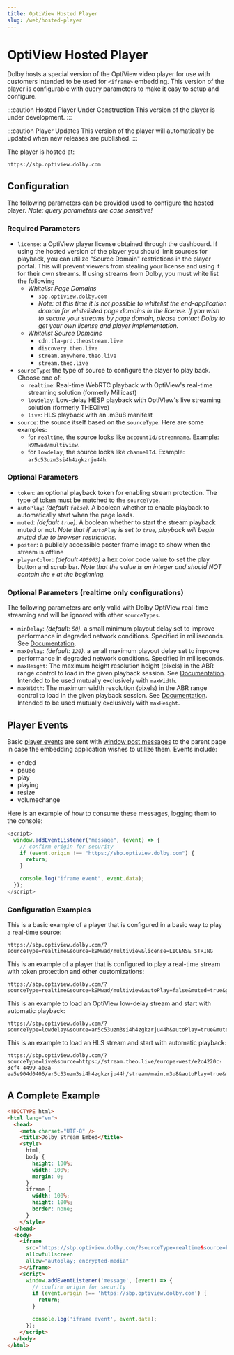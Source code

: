 ```yaml
---
title: OptiView Hosted Player
slug: /web/hosted-player
---
```


# OptiView Hosted Player

Dolby hosts a special version of the OptiView video player for use with customers intended to be used for `<iframe>` embedding. This version of the player is configurable with query parameters to make it easy to setup and configure.

:::caution Hosted Player Under Construction
This version of the player is under development.
:::

:::caution Player Updates
This version of the player will automatically be updated when new releases are published.
:::

The player is hosted at:

```
https://sbp.optiview.dolby.com
```

## Configuration

The following parameters can be provided used to configure the hosted player. _Note: query parameters are case sensitive!_

### Required Parameters

- `license`: a OptiView player license obtained through the dashboard. If using the hosted version of the player you should limit sources for playback, you can utilize "Source Domain" restrictions in the player portal. This will prevent viewers from stealing your license and using it for their own streams. If using streams from Dolby, you must white list the following
  - _Whitelist Page Domains_
    - `sbp.optiview.dolby.com`
    - _Note: at this time it is not possible to whitelist the end-application domain for whitelisted page domains in the license. If you wish to secure your streams by page domain, please contact Dolby to get your own license and player implementation._
  - _Whitelist Source Domains_
    - `cdn.tla-prd.theostream.live`
    - `discovery.theo.live`
    - `stream.anywhere.theo.live`
    - `stream.theo.live`
- `sourceType`: the type of source to configure the player to play back. Choose one of:
  - `realtime`: Real-time WebRTC playback with OptiView's real-time streaming solution (formerly Millicast)
  - `lowdelay`: Low-delay HESP playback with OptiVIew's live streaming solution (formerly THEOlive)
  - `live`: HLS playback with an .m3u8 manifest
- `source`: the source itself based on the `sourceType`. Here are some examples:
  - for `realtime`, the source looks like `accountId/streamname`. Example: `k9Mwad/multiview`.
  - for `lowdelay`, the source looks like `channelId`. Example: `ar5c53uzm3si4h4zgkzrju44h`.

### Optional Parameters

- `token`: an optional playback token for enabling stream protection. The type of token must be matched to the `sourceType`.
- `autoPlay`: _(default `false`)._ A boolean whether to enable playback to automatically start when the page loads.
- `muted`: _(default `true`)._ A boolean whether to start the stream playback muted or not. _Note that if `autoPlay` is set to `true`, playback will begin muted due to browser restrictions._
- `poster`: a publicly accessible poster frame image to show when the stream is offline
- `playerColor`: _(default `4D5963`)_ a hex color code value to set the play button and scrub bar. _Note that the value is an integer and should NOT contain the `#` at the beginning._

### Optional Parameters (realtime only configurations)

The following parameters are only valid with Dolby OptiView real-time streaming and will be ignored with other `sourceTypes`.

- `minDelay`: _(default: `50`)._ a small minimum playout delay set to improve performance in degraded network conditions. Specified in milliseconds. See [Documentation](https://docs.optiview.dolby.com/millicast/playback/players-sdks/web/player/#playout-delay).
- `maxDelay`: _(default: `120`)._ a small maximum playout delay set to improve performance in degraded network conditions. Specified in milliseconds.
- `maxHeight`: The maximum height resolution height (pixels) in the ABR range control to load in the given playback session. See [Documentation](https://docs.optiview.dolby.com/millicast/playback/players-sdks/web/player/#abr-range-control). Intended to be used mutually exclusively with `maxWidth`.
- `maxWidth`: The maximum width resolution (pixels) in the ABR range control to load in the given playback session. See [Documentation](https://docs.optiview.dolby.com/millicast/playback/players-sdks/web/player/#abr-range-control). Intended to be used mutually exclusively with `maxHeight`.

## Player Events

Basic [player events](https://docs.optiview.dolby.com/theoplayer/v9/api-reference/web/interfaces/AdBreakEvent.html) are sent with [window post messages](https://developer.mozilla.org/en-US/docs/Web/API/Window/postMessage) to the parent page in case the embedding application wishes to utilize them. Events include:

- ended
- pause
- play
- playing
- resize
- volumechange

Here is an example of how to consume these messages, logging them to the console:

```javascript
<script>
  window.addEventListener("message", (event) => {
    // confirm origin for security
    if (event.origin !== "https://sbp.optiview.dolby.com") {
      return;
    }

    console.log("iframe event", event.data);
  });
</script>
```

### Configuration Examples

This is a basic example of a player that is configured in a basic way to play a real-time source:

```
https://sbp.optiview.dolby.com/?sourceType=realtime&source=k9Mwad/multiview&license=LICENSE_STRING
```

This is an example of a player that is configured to play a real-time stream with token protection and other customizations:

```
https://sbp.optiview.dolby.com/?sourceType=realtime&source=k9Mwad/multiview&autoPlay=false&muted=true&playerColor=58007a&license=LICENSE_STRING&token=TOKEN_STRING
```

This is an example to load an OptiView low-delay stream and start with automatic playback:

```
https://sbp.optiview.dolby.com/?sourceType=lowdelay&source=ar5c53uzm3si4h4zgkzrju44h&autoPlay=true&muted=true&license=LICENSE_STRING
```

This is an example to load an HLS stream and start with automatic playback:

```
https://sbp.optiview.dolby.com/?sourceType=live&source=https://stream.theo.live/europe-west/e2c4220c-3cf4-4499-ab3a-ea5e904d0406/ar5c53uzm3si4h4zgkzrju44h/stream/main.m3u8&autoPlay=true&muted=false&license=LICENSE_STRING
```

## A Complete Example

```html
<!DOCTYPE html>
<html lang="en">
  <head>
    <meta charset="UTF-8" />
    <title>Dolby Stream Embed</title>
    <style>
      html,
      body {
        height: 100%;
        width: 100%;
        margin: 0;
      }
      iframe {
        width: 100%;
        height: 100%;
        border: none;
      }
    </style>
  </head>
  <body>
    <iframe
      src="https://sbp.optiview.dolby.com/?sourceType=realtime&source=k9Mwad/multiview&autoPlay=false&muted=true&playerColor=58007a&license=LICENSE_STRING"
      allowfullscreen
      allow="autoplay; encrypted-media"
    ></iframe>
    <script>
      window.addEventListener('message', (event) => {
        // confirm origin for security
        if (event.origin !== 'https://sbp.optiview.dolby.com') {
          return;
        }

        console.log('iframe event', event.data);
      });
    </script>
  </body>
</html>
```
